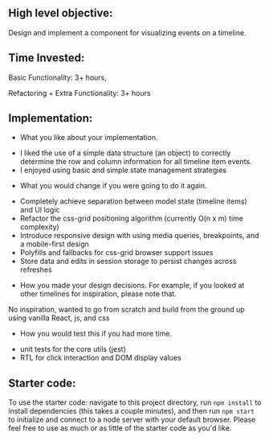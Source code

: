 ## High level objective:

Design and implement a component for visualizing events on a timeline.

## Time Invested:
Basic Functionality: 3+ hours,

Refactoring + Extra Functionality: 3+ hours


## Implementation:

* What you like about your implementation.

- I liked the use of a simple data structure (an object) to correctly determine the row and column information for all timeline item events. 
- I enjoyed using basic and simple state management strategies


* What you would change if you were going to do it again.

- Completely achieve separation between model state (timeline items) and UI logic
- Refactor the css-grid positioning algorithm (currently O(n x m) time complexity)
- Introduce responsive design with using media queries, breakpoints, and a mobile-first design
- Polyfills and fallbacks for css-grid browser support issues
- Store data and edits in session storage to persist changes across refreshes


* How you made your design decisions. For example, if you looked at other timelines for inspiration, please note that.

No inspiration, wanted to go from scratch and build from the ground up using vanilla React, js, and css


* How you would test this if you had more time.

- unit tests for the core utils (jest)
- RTL for click interaction and DOM display values


## Starter code:

To use the starter code: navigate to this project directory, run `npm install` to install dependencies (this takes a couple minutes), and then run `npm start` to initialize and connect to a node server with your default browser. Please feel free to use as much or as little of the starter code as you'd like.
